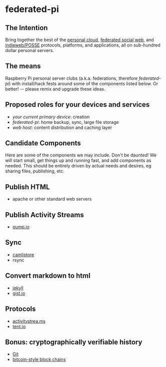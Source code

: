 federated-pi 
============
             
The Intention
-------------
Bring together the best of the [personal cloud](https://github.com/airships/zephyr/wiki/Personal-Clouds), 
[federated social web](http://en.wikipedia.org/wiki/Distributed_social_network), and [indieweb/POSSE](http://indiewebcamp.com/POSSE) protocols, platforms, and applications, 
all on sub-hundred dollar personal servers.

The means
---------
Raspberry Pi personal server clubs (a.k.a. federations, therefore _federated-pi_) with install/hack fests around some of the components listed below.  Or better! -- please remix and upgrade these ideas.


Proposed roles for your devices and services
--------------------------------------------
- _your current primary device_: creation 
- _federated-pi_: home backup, sync, large file storage
- _web host_: content distribution and caching layer
                               
Candidate Components
--------------------

Here are some of the components we may include.
Don't be daunted!  We will start small, get things up and running fast, and add components as needed.
This should be entirely driven by actual needs and desires, eg sharing files, publishing, etc.

## Publish HTML
- apache or other standard web servers

## Publish Activity Streams
- [pump.io](http://pump.io/)

## Sync
- [camlistore](http://camlistore.org/)
- rsync

## Convert markdown to html
- [jekyll](http://jekyllrb.com/)
- [gist.io](https://github.com/idan/gistio)

## Protocols
- [activitystrea.ms](http://activitystrea.ms/)
- [tent.io](https://tent.io/)

## Bonus: cryptographically verifiable history
- [Git](http://git-scm.com/)
- [bitcoin-style block chains](https://www.khanacademy.org/science/core-finance/money-and-banking/bitcoin/v/bitcoin-transaction-block-chains)

